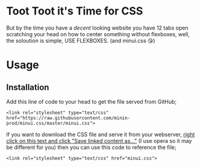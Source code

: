 # Toot Toot it's Time for CSS
But by the time you have a *decent* looking website you have 12 tabs open scratching your head on how to center something without flexboxes, well, the soloution is simple, USE FLEXBOXES. (and minui.css 😘)

# Usage
## Installation
Add this line of code to your head to get the file served from GitHub;
```
<link rel="stylesheet" type="text/css" href="https://raw.githubusercontent.com/minin-prod/minui.css/master/minui.css">
```

If you want to download the CSS file and serve it from your webserver, [right click on this text and click "Save linked content as..."](https://raw.githubusercontent.com/minin-prod/minui.css/master/minui.css) (I use opera so it may be different for you) then you can use this code to reference the file;
```
<link rel="stylesheet" type="text/css" href="minui.css">
```
